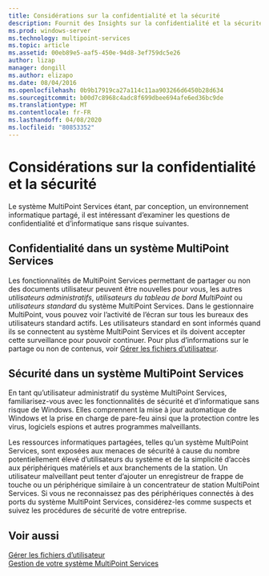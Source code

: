 ```yaml
---
title: Considérations sur la confidentialité et la sécurité
description: Fournit des Insights sur la confidentialité et la sécurité de MultiPoint services
ms.prod: windows-server
ms.technology: multipoint-services
ms.topic: article
ms.assetid: 00eb89e5-aaf5-450e-94d8-3ef759dc5e26
author: lizap
manager: dongill
ms.author: elizapo
ms.date: 08/04/2016
ms.openlocfilehash: 0b9b17919ca27a114c11aa903266d6450b28d634
ms.sourcegitcommit: b00d7c8968c4adc8f699dbee694afe6ed36bc9de
ms.translationtype: MT
ms.contentlocale: fr-FR
ms.lasthandoff: 04/08/2020
ms.locfileid: "80853352"
---
```

# <a name="privacy-and-security-considerations"></a>Considérations sur la confidentialité et la sécurité
Le système MultiPoint Services étant, par conception, un environnement informatique partagé, il est intéressant d’examiner les questions de confidentialité et d’informatique sans risque suivantes.  
  
## <a name="privacy-in-a-multipoint-services-system"></a>Confidentialité dans un système MultiPoint Services  
Les fonctionnalités de MultiPoint Services permettant de partager ou non des documents utilisateur peuvent être nouvelles pour vous, les autres *utilisateurs administratifs*, *utilisateurs du tableau de bord MultiPoint* ou *utilisateurs standard* du système MultiPoint Services. Dans le gestionnaire MultiPoint, vous pouvez voir l’activité de l’écran sur tous les bureaux des utilisateurs standard actifs. Les utilisateurs standard en sont informés quand ils se connectent au système MultiPoint Services et ils doivent accepter cette surveillance pour pouvoir continuer. Pour plus d’informations sur le partage ou non de contenus, voir [Gérer les fichiers d’utilisateur](Manage-User-Files.md).  
  
## <a name="security-in-a-multipoint-services-system"></a>Sécurité dans un système MultiPoint Services  
En tant qu’utilisateur administratif du système MultiPoint Services, familiarisez-vous avec les fonctionnalités de sécurité et d’informatique sans risque de Windows. Elles comprennent la mise à jour automatique de Windows et la prise en charge de pare-feu ainsi que la protection contre les virus, logiciels espions et autres programmes malveillants.   
  
Les ressources informatiques partagées, telles qu’un système MultiPoint Services, sont exposées aux menaces de sécurité à cause du nombre potentiellement élevé d’utilisateurs du système et de la simplicité d’accès aux périphériques matériels et aux branchements de la station. Un utilisateur malveillant peut tenter d’ajouter un enregistreur de frappe de touche ou un périphérique similaire à un concentrateur de station MultiPoint Services. Si vous ne reconnaissez pas des périphériques connectés à des ports du système MultiPoint Services, considérez-les comme suspects et suivez les procédures de sécurité de votre entreprise.  
  
## <a name="see-also"></a>Voir aussi  
[Gérer les fichiers d’utilisateur](Manage-User-Files.md)  
[Gestion de votre système MultiPoint Services](Managing-Your-MultiPoint-Services-System.md)